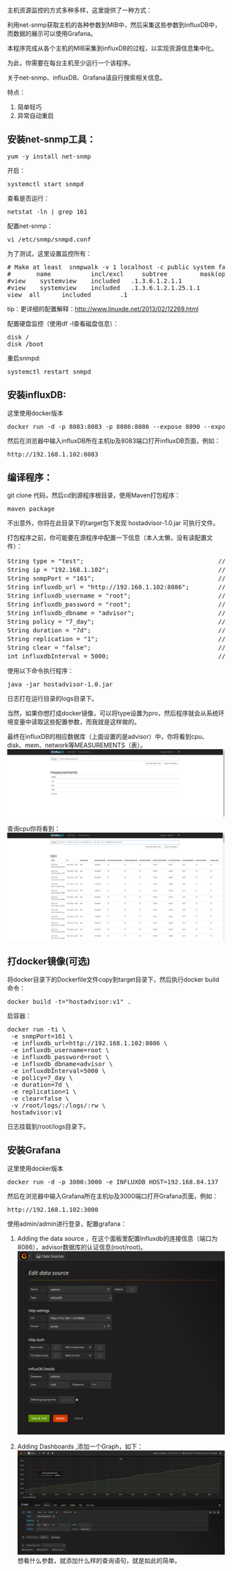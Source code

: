 主机资源监控的方式多种多样，这里提供了一种方式：

利用net-snmp获取主机的各种参数到MIB中，然后采集这些参数到influxDB中，而数据的展示可以使用Grafana。

本程序完成从各个主机的MIB采集到influxDB的过程，以实现资源信息集中化。

为此，你需要在每台主机至少运行一个该程序。

关于net-snmp、influxDB、Grafana请自行搜索相关信息。

特点：
1. 简单轻巧
2. 异常自动重启

## 安装net-snmp工具：
<pre>
yum -y install net-snmp
</pre>

开启：
<pre>
systemctl start snmpd
</pre>

查看是否运行：
<pre>
netstat -ln | grep 161
</pre>

配置net-snmp：
<pre>
vi /etc/snmp/snmpd.conf
</pre>

为了测试，这里设置监控所有：
<pre>
# Make at least  snmpwalk -v 1 localhost -c public system fast again.
#       name           incl/excl     subtree         mask(optional)
#view    systemview    included   .1.3.6.1.2.1.1
#view    systemview    included   .1.3.6.1.2.1.25.1.1
view  all      included        .1
</pre>

tip：更详细的配置解释：http://www.linuxde.net/2013/02/12269.html

配置硬盘监控（使用df -l查看磁盘信息）：
<pre>
disk /
disk /boot
</pre>

重启snmpd:
<pre>
systemctl restart snmpd
</pre>

## 安装influxDB:
这里使用docker版本
<pre>
docker run -d -p 8083:8083 -p 8086:8086 --expose 8090 --expose 8099 --name influxsrv tutum/influxdb
</pre>

然后在浏览器中输入influxDB所在主机Ip及8083端口打开influxDB页面，例如：
<pre>
http://192.168.1.102:8083
</pre>

## 编译程序：
git clone 代码，然后cd到源程序根目录，使用Maven打包程序：
<pre>
maven package
</pre>

不出意外，你将在此目录下的target包下发现 hostadvisor-1.0.jar 可执行文件。

打包程序之前，你可能要在源程序中配置一下信息（本人太懒，没有读配置文件）：
<pre>
String type = "test";                                     // test 为以下的默认值， pro 为读取系统的环境变量
String ip = "192.168.1.102";                              // 要采集主机的IP
String snmpPort = "161";                                  // 要采集主机的net-snmp端口，默认为161
String influxdb_url = "http://192.168.1.102:8086";        // influxDB的ip和端口
String influxdb_username = "root";                        // influxDB的用户名
String influxdb_password = "root";                        // influxDB的用户密码
String influxdb_dbname = "advisor";                       // influxDB的数据库名字
String policy = "7_day";                                  // influxDB保留策略的名字
String duration = "7d";                                   // influxDB保留策略的时间，这里是7天自动删除
String replication = "1";                                 // influxDB保留策略备份数量
String clear = "false";                                   // 每次启动是否清空数据库
int influxdbInterval = 5000;                              // 采集频率，单位毫秒
</pre>

使用以下命令执行程序：
<pre>
java -jar hostadvisor-1.0.jar
</pre>

日志打在运行目录的logs目录下。

当然，如果你想打成docker镜像，可以将type设置为pro，然后程序就会从系统环境变量中读取这些配置参数，而我就是这样做的。

最终在influxDB的相应数据库（上面设置的是advisor）中，你将看到cpu、disk、mem、network等MEASUREMENTS（表）。
![showMeasu.png](images/showMeasu.png)

查询cpu你将看到：
![influxDBquery.png](images/influxDBquery.png)

## 打docker镜像(可选)
将docker目录下的Dockerfile文件copy到target目录下，然后执行docker build命令：
<pre>
docker build -t="hostadvisor:v1" .
</pre>

启容器：
<pre>
docker run -ti \
 -e snmpPort=161 \
 -e influxdb_url=http://192.168.1.102:8086 \
 -e influxdb_username=root \
 -e influxdb_password=root \
 -e influxdb_dbname=advisor \
 -e influxdbInterval=5000 \
 -e policy=7_day \
 -e duration=7d \
 -e replication=1 \
 -e clear=false \
 -v /root/logs/:/logs/:rw \
 hostadvisor:v1
</pre>

日志挂载到/root/logs目录下。

## 安装Grafana
这里使用docker版本
<pre>
docker run -d -p 3000:3000 -e INFLUXDB_HOST=192.168.84.137  -e INFLUXDB_PORT=8086 -e INFLUXDB_NAME=cadvisor -e INFLUXDB_USER=root -e INFLUXDB_PASS=root --link influxsrv:influxsrv --name grafana grafana/grafana
</pre>

然后在浏览器中输入Grafana所在主机Ip及3000端口打开Grafana页面，例如：
<pre>
http://192.168.1.102:3000
</pre>

使用admin/admin进行登录，配置grafana：
1. Adding the data source ，在这个面板里配置Influxdb的连接信息（端口为8086），advisor数据库的认证信息(root/root)。
![editDataSource.png](images/editDataSource.png)

2. Adding Dashboards ,添加一个Graph，如下：
![addQuery.png](images/addQuery.png)
想看什么参数，就添加什么样的查询语句，就是如此的简单。